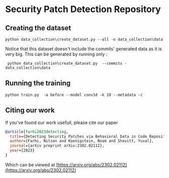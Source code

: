 # Security Patch Detection Repository

## Creating the dataset
```console
python data_collection\create_dataset.py --all -o data_collection\data
```

Notice that this dataset doesn't include the commits' generated data as it is very big. This can be generated by running only :
```console
 python data_collection\create_dataset.py  --commits -data_collection\data
```
## Running the training
```console
python train.py  -a before --model conv1d -k 10 --metadata -c
```

## Citing our work
If you've found our work usefull, please cite our paper 

```bibtex
@article{farhi2023detecting,
  title={Detecting Security Patches via Behavioral Data in Code Repositories},
  author={Farhi, Nitzan and Koenigstein, Noam and Shavitt, Yuval},
  journal={arXiv preprint arXiv:2302.02112},
  year={2023}
}
```
Which can be viewed at [https://arxiv.org/abs/2302.02112](https://arxiv.org/abs/2302.02112)

